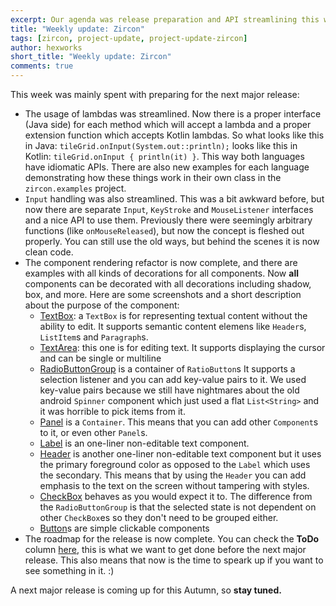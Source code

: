 ```yaml
---
excerpt: Our agenda was release preparation and API streamlining this week!
title: "Weekly update: Zircon"
tags: [zircon, project-update, project-update-zircon]
author: hexworks
short_title: "Weekly update: Zircon"
comments: true
---
```


This week was mainly spent with preparing for the next major release:

- The usage of lambdas was streamlined. Now there is a proper interface (Java side) for each method which will accept a lambda
  and a proper extension function which accepts Kotlin lambdas. So what looks like this in Java: `tileGrid.onInput(System.out::println);`
  looks like this in Kotlin: `tileGrid.onInput { println(it) }`. This way both languages have idiomatic APIs.
  There are also new examples for each language demonstrating how these things work in their own class in the `zircon.examples` project.
- `Input` handling was also streamlined. This was a bit awkward before, but now there are separate `Input`, `KeyStroke` and `MouseListener`
  interfaces and a nice API to use them. Previously there were seemingly arbitrary functions (like `onMouseReleased`), but now the concept
  is fleshed out properly. You can still use the old ways, but behind the scenes it is now clean code.
- The component rendering refactor is now complete, and there are examples with all kinds of decorations for all components.
  Now **all** components can be decorated with all decorations including shadow, box, and more.
  Here are some screenshots and a short description about the purpose of the component:
  - [TextBox](https://cdn.discordapp.com/attachments/363771631727804416/495334868238991360/unknown.png): a `TextBox` is for representing textual
    content without the ability to edit. It supports semantic content elemens like `Header`s, `ListItem`s and `Paragraph`s.
  - [TextArea](https://cdn.discordapp.com/attachments/363771631727804416/495335398382501908/unknown.png): this one is for editing text. It supports
    displaying the cursor and can be single or multiline
  - [RadioButtonGroup](https://cdn.discordapp.com/attachments/363771631727804416/495336535508516885/radio_button_group.gif) is a container of `RatioButton`s
    It supports a selection listener and you can add key-value pairs to it. We used key-value pairs because we still have nightmares about the old android
    `Spinner` component which just used a flat `List<String>` and it was horrible to pick items from it.
  - [Panel](https://cdn.discordapp.com/attachments/363771631727804416/495339182412136469/unknown.png) is a `Container`. This means that you can add
    other `Component`s to it, or even other `Panel`s.
  - [Label](https://cdn.discordapp.com/attachments/363771631727804416/495339396871225344/unknown.png) is an one-liner non-editable text component.
  - [Header](https://cdn.discordapp.com/attachments/363771631727804416/495340218463944704/unknown.png) is another one-liner non-editable text component
    but it uses the primary foreground color as opposed to the `Label` which uses the secondary. This means that by using the `Header` you can add emphasis
    to the text on the screen without tampering with styles.
  - [CheckBox](https://cdn.discordapp.com/attachments/363771631727804416/495343503715598366/checkbox.gif) behaves as you would expect it to. The difference
    from the `RadioButtonGroup` is that the selected state is not dependent on other `CheckBox`es so they don't need to be grouped either.
  - [Button](https://cdn.discordapp.com/attachments/363771631727804416/495344198292340737/button.gif)s are simple clickable components
- The roadmap for the release is now complete. You can check the **ToDo** column [here](https://github.com/Hexworks/zircon/projects/2), this is what
  we want to get done before the next major release. This also means that now is the time to speark up if you want to see something in it. :)  


A next major release is coming up for this Autumn, so **stay tuned.**
